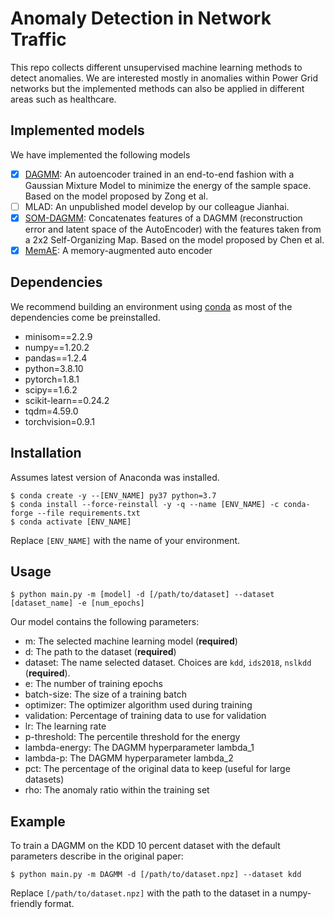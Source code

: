 # Anomaly Detection in Network Traffic
This repo collects different unsupervised machine learning methods to detect anomalies.
We are interested mostly in anomalies within Power Grid networks but the implemented methods can also be applied in different areas such as healthcare.  

## Implemented models
We have implemented the following models
- [x] [DAGMM](https://sites.cs.ucsb.edu/~bzong/doc/iclr18-dagmm.pdf): An autoencoder trained in an end-to-end fashion with a Gaussian Mixture Model to minimize the energy of the sample space. Based on the model proposed by Zong et al.
- [ ] MLAD: An unpublished model develop by our colleague Jianhai.
- [x] [SOM-DAGMM](https://arxiv.org/pdf/2008.12686.pdf): Concatenates features of a DAGMM (reconstruction error and latent space of the AutoEncoder) with the features taken from a 2x2 Self-Organizing Map. Based on the model proposed by Chen et al.
- [x] [MemAE](https://openaccess.thecvf.com/content_ICCV_2019/papers/Gong_Memorizing_Normality_to_Detect_Anomaly_Memory-Augmented_Deep_Autoencoder_for_Unsupervised_ICCV_2019_paper.pdf): A memory-augmented auto encoder

## Dependencies
We recommend building an environment using [conda](https://docs.conda.io/en/latest/) as most of the dependencies come be preinstalled.
- minisom==2.2.9
- numpy==1.20.2
- pandas==1.2.4
- python=3.8.10
- pytorch=1.8.1
- scipy==1.6.2
- scikit-learn==0.24.2
- tqdm=4.59.0
- torchvision=0.9.1

## Installation
Assumes latest version of Anaconda was installed.
```
$ conda create -y --[ENV_NAME] py37 python=3.7
$ conda install --force-reinstall -y -q --name [ENV_NAME] -c conda-forge --file requirements.txt
$ conda activate [ENV_NAME]
```
Replace `[ENV_NAME]` with the name of your environment.

## Usage
```
$ python main.py -m [model] -d [/path/to/dataset] --dataset [dataset_name] -e [num_epochs]
```

Our model contains the following parameters:
- m: The selected machine learning model (**required**)
- d: The path to the dataset (**required**)
- dataset: The name selected dataset. Choices are `kdd`, `ids2018`, `nslkdd` (**required**).
- e: The number of training epochs
- batch-size: The size of a training batch
- optimizer: The optimizer algorithm used during training
- validation: Percentage of training data to use for validation
- lr: The learning rate  
- p-threshold: The percentile threshold for the energy
- lambda-energy: The DAGMM hyperparameter lambda_1
- lambda-p: The DAGMM hyperparameter lambda_2
- pct: The percentage of the original data to keep (useful for large datasets)
- rho: The anomaly ratio within the training set

## Example
To train a DAGMM on the KDD 10 percent dataset with the default parameters describe in the original paper:
```
$ python main.py -m DAGMM -d [/path/to/dataset.npz] --dataset kdd
```
Replace `[/path/to/dataset.npz]` with the path to the dataset in a numpy-friendly format.
